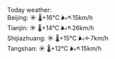 Today weather:  
Beijing: ☀️   🌡️+16°C 🌬️↖15km/h  
Tianjin: ☀️   🌡️+14°C 🌬️↖26km/h  
Shijiazhuang: ☀️   🌡️+15°C 🌬️←7km/h  
Tangshan: ☀️   🌡️+12°C 🌬️↖15km/h  
